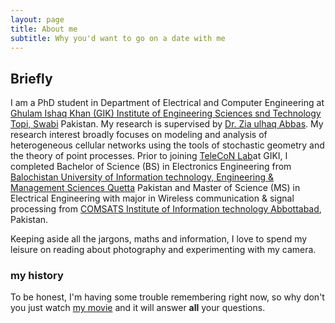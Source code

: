 ```yaml
---
layout: page
title: About me
subtitle: Why you'd want to go on a date with me
---
```


## Briefly

I am a PhD student in Department of Electrical and Computer Engineering at [Ghulam Ishaq Khan (GIK) Institute of Engineering Sciences snd Technology Topi, Swabi](http://giki.edu.pk) Pakistan. My research is supervised by  [Dr. Zia ulhaq Abbas](https://www.giki.edu.pk/Faculty/Dr-Zia-ul-Haq-Abbas). My research interest broadly focuses on modeling and analysis of heterogeneous cellular networks using the tools of stochastic geometry and the theory of point processes. Prior to joining [TeleCoN Lab](https://www.giki.edu.pk/telecon)at GIKI, I completed Bachelor of Science (BS) in Electronics Engineering from [Balochistan University of Information technology, Engineering & Management Sciences Quetta](http://www.buitms.edu.pk/) Pakistan and Master of Science (MS) in Electrical Engineering with major in Wireless communication & signal processing from [COMSATS Institute of Information technology Abbottabad](http://ciit-atd.edu.pk/), Pakistan. 

Keeping aside all the jargons, maths and information, I love to spend my leisure on reading about photography and experimenting with my camera.

### my history

To be honest, I'm having some trouble remembering right now, so why don't you just watch [my movie](http://en.wikipedia.org/wiki/The_Princess_Bride_%28film%29) and it will answer **all** your questions.
